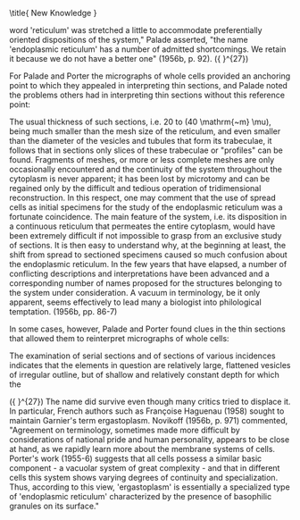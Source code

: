\title{
New Knowledge
}

word 'reticulum' was stretched a little to accommodate preferentially oriented dispositions of the system," Palade asserted, "the name 'endoplasmic reticulum' has a number of admitted shortcomings. We retain it because we do not have a better one" (1956b, p. 92). \({ }^{27}\)

For Palade and Porter the micrographs of whole cells provided an anchoring point to which they appealed in interpreting thin sections, and Palade noted the problems others had in interpreting thin sections without this reference point:

The usual thickness of such sections, i.e. 20 to \(40 \mathrm{~m} \mu\), being much smaller than the mesh size of the reticulum, and even smaller than the diameter of the vesicles and tubules that form its trabeculae, it follows that in sections only slices of these trabeculae or "profiles" can be found. Fragments of meshes, or more or less complete meshes are only occasionally encountered and the continuity of the system throughout the cytoplasm is never apparent; it has been lost by microtomy and can be regained only by the difficult and tedious operation of tridimensional reconstruction. In this respect, one may comment that the use of spread cells as initial specimens for the study of the endoplasmic reticulum was a fortunate coincidence. The main feature of the system, i.e. its disposition in a continuous reticulum that permeates the entire cytoplasm, would have been extremely difficult if not impossible to grasp from an exclusive study of sections. It is then easy to understand why, at the beginning at least, the shift from spread to sectioned specimens caused so much confusion about the endoplasmic reticulum. In the few years that have elapsed, a number of conflicting descriptions and interpretations have been advanced and a corresponding number of names proposed for the structures belonging to the system under consideration. A vacuum in terminology, be it only apparent, seems effectively to lead many a biologist into philological temptation. (1956b, pp. 86-7)

In some cases, however, Palade and Porter found clues in the thin sections that allowed them to reinterpret micrographs of whole cells:

The examination of serial sections and of sections of various incidences indicates that the elements in question are relatively large, flattened vesicles of irregular outline, but of shallow and relatively constant depth for which the

\({ }^{27}\) The name did survive even though many critics tried to displace it. In particular, French authors such as Françoise Haguenau (1958) sought to maintain Garnier's term ergastoplasm. Novikoff (1956b, p. 971) commented, "Agreement on terminology, sometimes made more difficult by considerations of national pride and human personality, appears to be close at hand, as we rapidly learn more about the membrane systems of cells. Porter's work (1955-6) suggests that all cells possess a similar basic component - a vacuolar system of great complexity - and that in different cells this system shows varying degrees of continuity and specialization. Thus, according to this view, 'ergastoplasm' is essentially a specialized type of 'endoplasmic reticulum' characterized by the presence of basophilic granules on its surface."